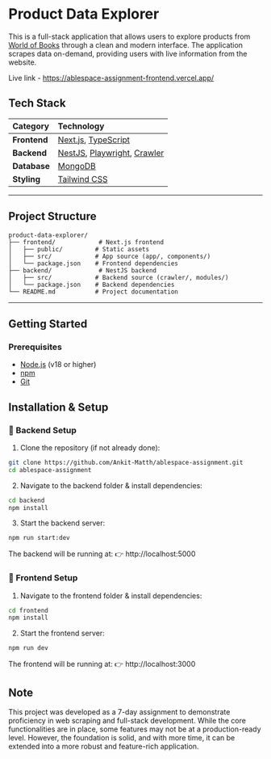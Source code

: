 # Product Data Explorer

This is a full-stack application that allows users to explore products from [World of Books](https://www.worldofbooks.com/) through a clean and modern interface. The application scrapes data on-demand, providing users with live information from the website.

Live link - https://ablespace-assignment-frontend.vercel.app/

## Tech Stack

| Category      | Technology                                                                                             |
| :------------ | :----------------------------------------------------------------------------------------------------- |
| **Frontend**  | [Next.js](https://nextjs.org/), [TypeScript](https://www.typescriptlang.org/) |
| **Backend**   | [NestJS](https://nestjs.com/), [Playwright](https://playwright.dev/), [Crawler](http://crawlee.dev/js/docs/)                                     |
| **Database**  | [MongoDB](https://www.mongodb.com/)                             |
| **Styling**   | [Tailwind CSS](https://tailwindcss.com/)                                                               |

***

## Project Structure

```
product-data-explorer/
├── frontend/            # Next.js frontend
│   ├── public/         # Static assets
│   ├── src/            # App source (app/, components/)
│   └── package.json    # Frontend dependencies
├── backend/             # NestJS backend
│   ├── src/            # Backend source (crawler/, modules/)
│   └── package.json    # Backend dependencies
└── README.md           # Project documentation
```

***

## Getting Started

### Prerequisites

*   [Node.js](https://nodejs.org/en/) (v18 or higher)
*   [npm](https://www.npmjs.com/)
*   [Git](https://git-scm.com/)

## Installation & Setup

### 🔧 Backend Setup

1. Clone the repository (if not already done):
```bash
git clone https://github.com/Ankit-Matth/ablespace-assignment.git
cd ablespace-assignment
```

2. Navigate to the backend folder & install dependencies:
```bash
cd backend
npm install
```

3. Start the backend server:
```bash
npm run start:dev
```

The backend will be running at:
👉 http://localhost:5000

### 🎨 Frontend Setup

1. Navigate to the frontend folder & install dependencies:
```bash
cd frontend
npm install
```

2. Start the frontend server:
```bash
npm run dev
```

The frontend will be running at:
👉 http://localhost:3000

## Note

This project was developed as a 7-day assignment to demonstrate proficiency in web scraping and full-stack development. While the core functionalities are in place, some features may not be at a production-ready level. However, the foundation is solid, and with more time, it can be extended into a more robust and feature-rich application.
